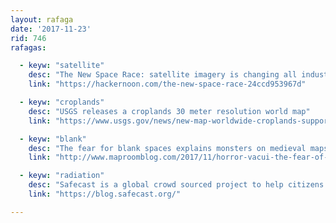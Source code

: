 ```yaml
---
layout: rafaga
date: '2017-11-23'
rid: 746
rafagas:

  - keyw: "satellite"
    desc: "The New Space Race: satellite imagery is changing all industries"
    link: "https://hackernoon.com/the-new-space-race-24ccd953967d"

  - keyw: "croplands"
    desc: "USGS releases a croplands 30 meter resolution world map"
    link: "https://www.usgs.gov/news/new-map-worldwide-croplands-supports-food-and-water-security"

  - keyw: "blank"
    desc: "The fear for blank spaces explains monsters on medieval maps"
    link: "http://www.maproomblog.com/2017/11/horror-vacui-the-fear-of-blank-spaces/"

  - keyw: "radiation"
    desc: "Safecast is a global crowd sourced project to help citizens to generate open data about their environment"
    link: "https://blog.safecast.org/"

---
```

